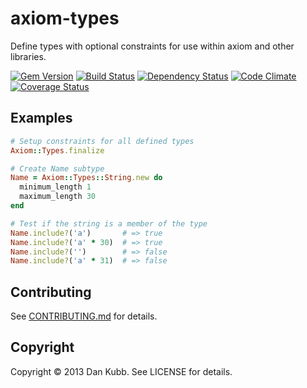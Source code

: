 # axiom-types

Define types with optional constraints for use within axiom and other libraries.

[![Gem Version](https://badge.fury.io/rb/axiom-types.png)][gem]
[![Build Status](https://secure.travis-ci.org/dkubb/axiom-types.png?branch=master)][travis]
[![Dependency Status](https://gemnasium.com/dkubb/axiom-types.png)][gemnasium]
[![Code Climate](https://codeclimate.com/github/dkubb/axiom-types.png)][codeclimate]
[![Coverage Status](https://coveralls.io/repos/dkubb/axiom-types/badge.png?branch=master)][coveralls]

[gem]: https://rubygems.org/gems/axiom-types
[travis]: https://travis-ci.org/dkubb/axiom-types
[gemnasium]: https://gemnasium.com/dkubb/axiom-types
[codeclimate]: https://codeclimate.com/github/dkubb/axiom-types
[coveralls]: https://coveralls.io/r/dkubb/axiom-types

## Examples

```ruby
# Setup constraints for all defined types
Axiom::Types.finalize

# Create Name subtype
Name = Axiom::Types::String.new do
  minimum_length 1
  maximum_length 30
end

# Test if the string is a member of the type
Name.include?('a')       # => true
Name.include?('a' * 30)  # => true
Name.include?('')        # => false
Name.include?('a' * 31)  # => false
```

## Contributing

See [CONTRIBUTING.md](CONTRIBUTING.md) for details.

## Copyright

Copyright &copy; 2013 Dan Kubb. See LICENSE for details.
